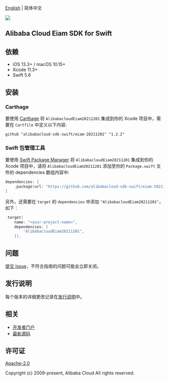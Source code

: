 [English](README.md) | 简体中文

![](https://aliyunsdk-pages.alicdn.com/icons/AlibabaCloud.svg)

## Alibaba Cloud Eiam SDK for Swift

## 依赖

- iOS 13.3+ / macOS 10.15+
- Xcode 11.3+
- Swift 5.6

## 安装

### Carthage

要使用 [Carthage](https://github.com/Carthage/Carthage) 将 `AlibabacloudEiam20211201` 集成到你的 Xcode 项目中，需要在 `Cartfile` 中定义以下内容:

```ogdl
github "alibabacloud-sdk-swift/eiam-20211201" "1.2.2"
```

### Swift 包管理工具

要使用 [Swift Package Manager](https://swift.org/package-manager/) 将 `AlibabacloudEiam20211201` 集成到你的 Xcode 项目中，请将 `AlibabacloudEiam20211201` 添加至你的 `Package.swift` 文件的 dependencies 数组内容中:

```swift
dependencies: [
    .package(url: "https://github.com/alibabacloud-sdk-swift/eiam-20211201.git", from: "1.2.2")
]
```

另外，还需要在 `target` 的 `dependencies` 中添加 `"AlibabacloudEiam20211201"`，如下：

```swift
.target(
    name: "<your-project-name>",
    dependencies: [
        "AlibabacloudEiam20211201",
    ]),
```

## 问题

[提交 Issue](https://github.com/alibabacloud-sdk-swift/eiam-20211201/issues/new)，不符合指南的问题可能会立即关闭。

## 发行说明

每个版本的详细更改记录在[发行说明](./ChangeLog.txt)中。

## 相关

* [开发者门户](https://next.api.aliyun.com/home)
* [最新源码](https://github.com/alibabacloud-sdk-swift/eiam-20211201)

## 许可证

[Apache-2.0](http://www.apache.org/licenses/LICENSE-2.0)

Copyright (c) 2009-present, Alibaba Cloud All rights reserved.

